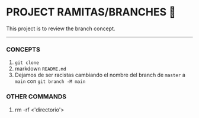 # PROJECT RAMITAS/BRANCHES 🌿

This project is to review the branch concept.

---

### CONCEPTS
1. `git clone`
2. markdown `README.md`
3. Dejamos de ser racistas cambiando el nombre del branch de `master` a `main` con `git branch -M main`

### OTHER COMMANDS
1. rm -rf <'directorio'>